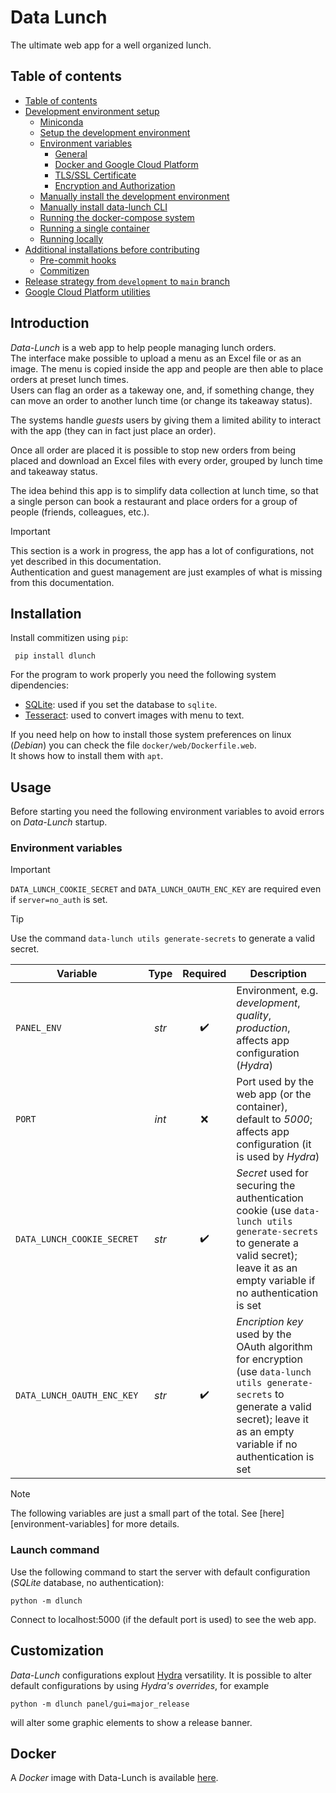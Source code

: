 # Data Lunch <!-- omit in toc -->

The ultimate web app for a well organized lunch.

## Table of contents

- [Table of contents](#table-of-contents)
- [Development environment setup](#development-environment-setup)
  - [Miniconda](#miniconda)
  - [Setup the development environment](#setup-the-development-environment)
  - [Environment variables](#environment-variables)
    - [General](#general)
    - [Docker and Google Cloud Platform](#docker-and-google-cloud-platform)
    - [TLS/SSL Certificate](#tlsssl-certificate)
    - [Encryption and Authorization](#encryption-and-authorization)
  - [Manually install the development environment](#manually-install-the-development-environment)
  - [Manually install data-lunch CLI](#manually-install-data-lunch-cli)
  - [Running the docker-compose system](#running-the-docker-compose-system)
  - [Running a single container](#running-a-single-container)
  - [Running locally](#running-locally)
- [Additional installations before contributing](#additional-installations-before-contributing)
  - [Pre-commit hooks](#pre-commit-hooks)
  - [Commitizen](#commitizen)
- [Release strategy from `development` to `main` branch](#release-strategy-from-development-to-main-branch)
- [Google Cloud Platform utilities](#google-cloud-platform-utilities)

<!-- DO NOT REMOVE THIS ANCHOR -->
<!-- Used by MkDocs generate_getting_started.py -->
<a id="doc-start"></a>

## Introduction

_Data-Lunch_ is a web app to help people managing lunch orders.  
The interface make possible to upload a menu as an Excel file or as an image. The menu is copied inside the app and people are then able to place orders at preset lunch times.  
Users can flag an order as a takeway one, and, if something change, they can move an order to another lunch time (or change its takeaway status).

The systems handle _guests_ users by giving them a limited ability to interact with the app (they can in fact just place an order).

Once all order are placed it is possible to stop new orders from being placed and download an Excel files with every order, grouped by lunch time and takeaway status.

The idea behind this app is to simplify data collection at lunch time, so that a single person can book a restaurant and place orders for a group of people (friends, colleagues, etc.).

> [!IMPORTANT]
> This section is a work in progress, the app has a lot of configurations, not yet described in this documentation.  
> Authentication and guest management are just examples of what is missing from this documentation. 


## Installation

Install commitizen using `pip`:

```
 pip install dlunch
```

For the program to work properly you need the following system dipendencies:

  - [SQLite](https://www.sqlite.org/): used if you set the database to `sqlite`.
  - [Tesseract](https://github.com/tesseract-ocr/tesseract): used to convert images with menu to text.

If you need help on how to install those system preferences on linux (_Debian_) you can check the file `docker/web/Dockerfile.web`.  
It shows how to install them with `apt`.

## Usage

Before starting you need the following environment variables to avoid errors on _Data-Lunch_ startup.

### Environment variables

> [!IMPORTANT]
> `DATA_LUNCH_COOKIE_SECRET` and `DATA_LUNCH_OAUTH_ENC_KEY` are required even if `server=no_auth` is set.

> [!TIP]
> Use the command `data-lunch utils generate-secrets` to generate a valid secret.

| Variable | Type | Required | Description |
|----------|:----:|:--------:|-------------|
`PANEL_ENV` | _str_ | ✔️ | Environment, e.g. _development_, _quality_, _production_, affects app configuration (_Hydra_)
`PORT` | _int_ | ❌ | Port used by the web app (or the container), default to _5000_; affects app configuration (it is used by _Hydra_)
`DATA_LUNCH_COOKIE_SECRET` | _str_ | ✔️ | _Secret_ used for securing the authentication cookie (use `data-lunch utils generate-secrets` to generate a valid secret); leave it as an empty variable if no authentication is set
`DATA_LUNCH_OAUTH_ENC_KEY` | _str_ | ✔️ | _Encription key_ used by the OAuth algorithm for encryption (use `data-lunch utils generate-secrets` to generate a valid secret); leave it as an empty variable if no authentication is set

> [!NOTE]
> The following variables are just a small part of the total. See [here][environment-variables] for more details.

### Launch command
Use the following command to start the server with default configuration (_SQLite_ database, no authentication):

```
python -m dlunch
```

Connect to localhost:5000 (if the default port is used) to see the web app.

## Customization
_Data-Lunch_ configurations explout [Hydra](https://hydra.cc/docs/intro/) versatility.
It is possible to alter default configurations by using _Hydra's overrides_, for example

```
python -m dlunch panel/gui=major_release
```

will alter some graphic elements to show a release banner.

## Docker
A _Docker_ image with Data-Lunch is available [here](https://hub.docker.com/r/michelealberti/data-lunch-app).
